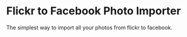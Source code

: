 Flickr to Facebook Photo Importer
=================================

The simplest way to import all your photos from flickr to facebook. 
